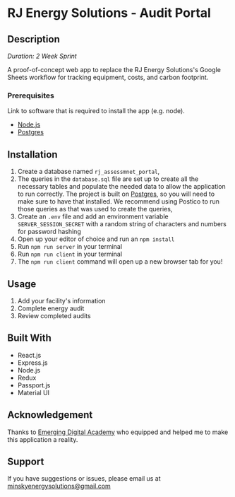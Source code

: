 # RJ Energy Solutions - Audit Portal

## Description

_Duration: 2 Week Sprint_

A proof-of-concept web app to replace the RJ Energy Solutions's Google Sheets workflow for tracking equipment, costs, and carbon footprint.

### Prerequisites

Link to software that is required to install the app (e.g. node).

- [Node.js](https://nodejs.org/en/)
- [Postgres](https://www.postgresql.org/download/)

## Installation

1. Create a database named `rj_assessmnet_portal`,
2. The queries in the `database.sql` file are set up to create all the necessary tables and populate the needed data to allow the application to run correctly. The project is built on [Postgres](https://www.postgresql.org/download/), so you will need to make sure to have that installed. We recommend using Postico to run those queries as that was used to create the queries,
3. Create an `.env` file and add an environment variable `SERVER_SESSION_SECRET` with a random string of characters and numbers for password hashing
4. Open up your editor of choice and run an `npm install`
5. Run `npm run server` in your terminal
6. Run `npm run client` in your terminal
7. The `npm run client` command will open up a new browser tab for you!

## Usage

1. Add your facility's information
2. Complete energy audit 
3. Review completed audits 

## Built With

- React.js
- Express.js
- Node.js
- Redux
- Passport.js
- Material UI

## Acknowledgement
Thanks to [Emerging Digital Academy](https://emergingacademy.org) who equipped and helped me to make this application a reality. 

## Support
If you have suggestions or issues, please email us at [minskyenergysolutions@gmail.com](minskyenergysolutions@gmail.com)